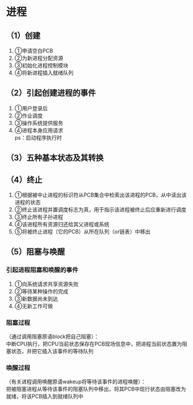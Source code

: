 # 进程

## （1）创建
1. ①申请空白PCB  
2. ②为新进程分配资源  
3. ③初始化进程控制模块  
4. ④将新进程插入就绪队列  

## （2）引起创建进程的事件
1. ①用户登录后  
2. ②作业调度  
3. ③操作系统提供服务  
4. ④进程本身应用请求  
   ps：启动程序执行时

## （3）五种基本状态及其转换

## （4）终止
1. ①根据被中止进程的标识符从PCB集合中检索出该进程的PCB，从中读出该进程的状态  
2. ②终止该进程并置调度标志为真，用于指示该进程被终止后应重新进行调度  
3. ③终止所有子孙进程  
4. ④该进程所有资源归还给其父进程或系统  
5. ⑤将被终止进程（它的PCB）从所在队列（or链表）中移出  

## （5）阻塞与唤醒
### 引起进程阻塞和唤醒的事件
1. ①向系统请求共享资源失败  
2. ②等待某种操作的完成  
3. ③新数据尚未到达  
4. ④无新工作可做  

### 阻塞过程
（通过调用阻塞原语block把自己阻塞）：  
中断CPU执行，把CPU当前状态保存在PCB现场信息中，把进程当前状态置为阻塞状态，并把它插入该事件的等待队列  

### 唤醒过程
（有关进程调用唤醒原语wakeup将等待该事件的进程唤醒）：  
把被阻塞进程从等待该事件的阻塞队列中移出，将其PCB中现行状态由阻塞改为就绪，将该PCB插入到就绪队列中